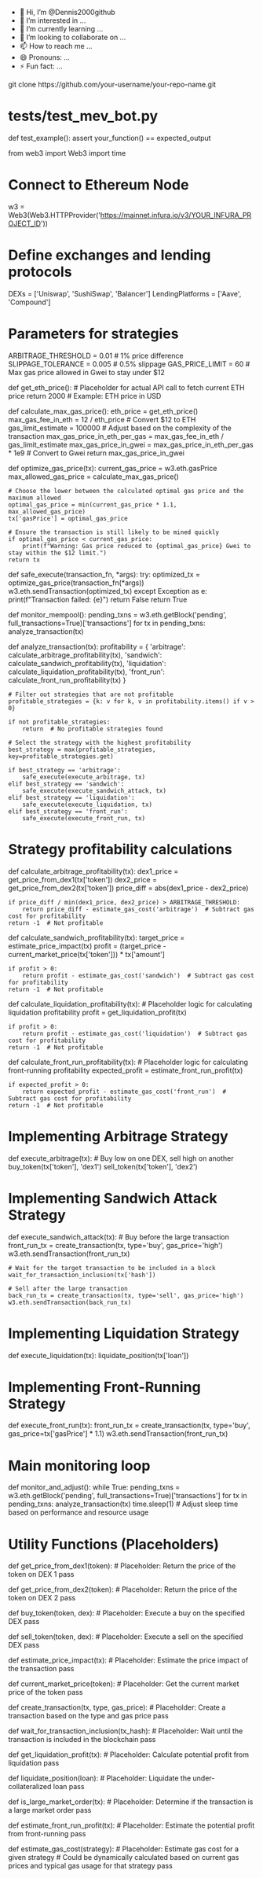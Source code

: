 - 👋 Hi, I’m @Dennis2000github
- 👀 I’m interested in ...
- 🌱 I’m currently learning ...
- 💞️ I’m looking to collaborate on ...
- 📫 How to reach me ...
- 😄 Pronouns: ...
- ⚡ Fun fact: ...

<!---
Dennis2000github/Dennis2000github is a ✨ special ✨ repository because its `README.md` (this file) appears on your GitHub profile.
You can click the Preview link to take a look at your changes.
--->git clone https://github.com/your-username/your-repo-name.git
# tests/test_mev_bot.py

def test_example():
    assert your_function() == expected_output
    
from web3 import Web3
import time

# Connect to Ethereum Node
w3 = Web3(Web3.HTTPProvider('https://mainnet.infura.io/v3/YOUR_INFURA_PROJECT_ID'))

# Define exchanges and lending protocols
DEXs = ['Uniswap', 'SushiSwap', 'Balancer']
LendingPlatforms = ['Aave', 'Compound']

# Parameters for strategies
ARBITRAGE_THRESHOLD = 0.01  # 1% price difference
SLIPPAGE_TOLERANCE = 0.005   # 0.5% slippage
GAS_PRICE_LIMIT = 60  # Max gas price allowed in Gwei to stay under $12

def get_eth_price():
    # Placeholder for actual API call to fetch current ETH price
    return 2000  # Example: ETH price in USD

def calculate_max_gas_price():
    eth_price = get_eth_price()
    max_gas_fee_in_eth = 12 / eth_price  # Convert $12 to ETH
    gas_limit_estimate = 100000  # Adjust based on the complexity of the transaction
    max_gas_price_in_eth_per_gas = max_gas_fee_in_eth / gas_limit_estimate
    max_gas_price_in_gwei = max_gas_price_in_eth_per_gas * 1e9  # Convert to Gwei
    return max_gas_price_in_gwei

def optimize_gas_price(tx):
    current_gas_price = w3.eth.gasPrice
    max_allowed_gas_price = calculate_max_gas_price()
    
    # Choose the lower between the calculated optimal gas price and the maximum allowed
    optimal_gas_price = min(current_gas_price * 1.1, max_allowed_gas_price)
    tx['gasPrice'] = optimal_gas_price
    
    # Ensure the transaction is still likely to be mined quickly
    if optimal_gas_price < current_gas_price:
        print(f"Warning: Gas price reduced to {optimal_gas_price} Gwei to stay within the $12 limit.")
    return tx

def safe_execute(transaction_fn, *args):
    try:
        optimized_tx = optimize_gas_price(transaction_fn(*args))
        w3.eth.sendTransaction(optimized_tx)
    except Exception as e:
        print(f"Transaction failed: {e}")
        return False
    return True

def monitor_mempool():
    pending_txns = w3.eth.getBlock('pending', full_transactions=True)['transactions']
    for tx in pending_txns:
        analyze_transaction(tx)

def analyze_transaction(tx):
    profitability = {
        'arbitrage': calculate_arbitrage_profitability(tx),
        'sandwich': calculate_sandwich_profitability(tx),
        'liquidation': calculate_liquidation_profitability(tx),
        'front_run': calculate_front_run_profitability(tx)
    }

    # Filter out strategies that are not profitable
    profitable_strategies = {k: v for k, v in profitability.items() if v > 0}

    if not profitable_strategies:
        return  # No profitable strategies found

    # Select the strategy with the highest profitability
    best_strategy = max(profitable_strategies, key=profitable_strategies.get)

    if best_strategy == 'arbitrage':
        safe_execute(execute_arbitrage, tx)
    elif best_strategy == 'sandwich':
        safe_execute(execute_sandwich_attack, tx)
    elif best_strategy == 'liquidation':
        safe_execute(execute_liquidation, tx)
    elif best_strategy == 'front_run':
        safe_execute(execute_front_run, tx)

# Strategy profitability calculations
def calculate_arbitrage_profitability(tx):
    dex1_price = get_price_from_dex1(tx['token'])
    dex2_price = get_price_from_dex2(tx['token'])
    price_diff = abs(dex1_price - dex2_price)
    
    if price_diff / min(dex1_price, dex2_price) > ARBITRAGE_THRESHOLD:
        return price_diff - estimate_gas_cost('arbitrage')  # Subtract gas cost for profitability
    return -1  # Not profitable

def calculate_sandwich_profitability(tx):
    target_price = estimate_price_impact(tx)
    profit = (target_price - current_market_price(tx['token'])) * tx['amount']
    
    if profit > 0:
        return profit - estimate_gas_cost('sandwich')  # Subtract gas cost for profitability
    return -1  # Not profitable

def calculate_liquidation_profitability(tx):
    # Placeholder logic for calculating liquidation profitability
    profit = get_liquidation_profit(tx)
    
    if profit > 0:
        return profit - estimate_gas_cost('liquidation')  # Subtract gas cost for profitability
    return -1  # Not profitable

def calculate_front_run_profitability(tx):
    # Placeholder logic for calculating front-running profitability
    expected_profit = estimate_front_run_profit(tx)
    
    if expected_profit > 0:
        return expected_profit - estimate_gas_cost('front_run')  # Subtract gas cost for profitability
    return -1  # Not profitable

# Implementing Arbitrage Strategy
def execute_arbitrage(tx):
    # Buy low on one DEX, sell high on another
    buy_token(tx['token'], 'dex1')
    sell_token(tx['token'], 'dex2')

# Implementing Sandwich Attack Strategy
def execute_sandwich_attack(tx):
    # Buy before the large transaction
    front_run_tx = create_transaction(tx, type='buy', gas_price='high')
    w3.eth.sendTransaction(front_run_tx)

    # Wait for the target transaction to be included in a block
    wait_for_transaction_inclusion(tx['hash'])

    # Sell after the large transaction
    back_run_tx = create_transaction(tx, type='sell', gas_price='high')
    w3.eth.sendTransaction(back_run_tx)

# Implementing Liquidation Strategy
def execute_liquidation(tx):
    liquidate_position(tx['loan'])

# Implementing Front-Running Strategy
def execute_front_run(tx):
    front_run_tx = create_transaction(tx, type='buy', gas_price=tx['gasPrice'] * 1.1)
    w3.eth.sendTransaction(front_run_tx)

# Main monitoring loop
def monitor_and_adjust():
    while True:
        pending_txns = w3.eth.getBlock('pending', full_transactions=True)['transactions']
        for tx in pending_txns:
            analyze_transaction(tx)
        time.sleep(1)  # Adjust sleep time based on performance and resource usage

# Utility Functions (Placeholders)
def get_price_from_dex1(token):
    # Placeholder: Return the price of the token on DEX 1
    pass

def get_price_from_dex2(token):
    # Placeholder: Return the price of the token on DEX 2
    pass

def buy_token(token, dex):
    # Placeholder: Execute a buy on the specified DEX
    pass

def sell_token(token, dex):
    # Placeholder: Execute a sell on the specified DEX
    pass

def estimate_price_impact(tx):
    # Placeholder: Estimate the price impact of the transaction
    pass

def current_market_price(token):
    # Placeholder: Get the current market price of the token
    pass

def create_transaction(tx, type, gas_price):
    # Placeholder: Create a transaction based on the type and gas price
    pass

def wait_for_transaction_inclusion(tx_hash):
    # Placeholder: Wait until the transaction is included in the blockchain
    pass

def get_liquidation_profit(tx):
    # Placeholder: Calculate potential profit from liquidation
    pass

def liquidate_position(loan):
    # Placeholder: Liquidate the under-collateralized loan
    pass

def is_large_market_order(tx):
    # Placeholder: Determine if the transaction is a large market order
    pass

def estimate_front_run_profit(tx):
    # Placeholder: Estimate the potential profit from front-running
    pass

def estimate_gas_cost(strategy):
    # Placeholder: Estimate gas cost for a given strategy
    # Could be dynamically calculated based on current gas prices and typical gas usage for that strategy
    pass
    
